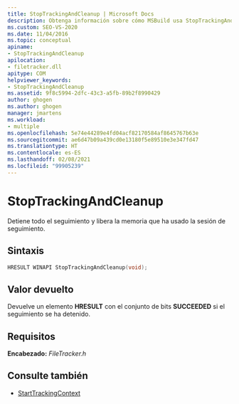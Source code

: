 ```yaml
---
title: StopTrackingAndCleanup | Microsoft Docs
description: Obtenga información sobre cómo MSBuild usa StopTrackingAndCleanup para detener todo el seguimiento y liberar toda la memoria usada por la sesión de seguimiento.
ms.custom: SEO-VS-2020
ms.date: 11/04/2016
ms.topic: conceptual
apiname:
- StopTrackingAndCleanup
apilocation:
- filetracker.dll
apitype: COM
helpviewer_keywords:
- StopTrackingAndCleanup
ms.assetid: 9f8c5994-2dfc-43c3-a5fb-89b2f8990429
author: ghogen
ms.author: ghogen
manager: jmartens
ms.workload:
- multiple
ms.openlocfilehash: 5e74e44289e4fd04acf82170584af8645767b63e
ms.sourcegitcommit: ae6d47b09a439cd0e13180f5e89510e3e347fd47
ms.translationtype: HT
ms.contentlocale: es-ES
ms.lasthandoff: 02/08/2021
ms.locfileid: "99905239"
---
```

# <a name="stoptrackingandcleanup"></a>StopTrackingAndCleanup

Detiene todo el seguimiento y libera la memoria que ha usado la sesión de seguimiento.

## <a name="syntax"></a>Sintaxis

```cpp
HRESULT WINAPI StopTrackingAndCleanup(void);
```

## <a name="return-value"></a>Valor devuelto

 Devuelve un elemento **HRESULT** con el conjunto de bits **SUCCEEDED** si el seguimiento se ha detenido.

## <a name="requirements"></a>Requisitos

 **Encabezado:** *FileTracker.h*

## <a name="see-also"></a>Consulte también

- [StartTrackingContext](../msbuild/starttrackingcontext.md)